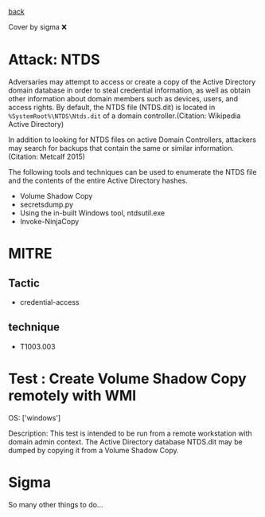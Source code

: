 [back](../index.md)

Cover by sigma :x: 

# Attack: NTDS

 Adversaries may attempt to access or create a copy of the Active Directory domain database in order to steal credential information, as well as obtain other information about domain members such as devices, users, and access rights. By default, the NTDS file (NTDS.dit) is located in <code>%SystemRoot%\NTDS\Ntds.dit</code> of a domain controller.(Citation: Wikipedia Active Directory)

In addition to looking for NTDS files on active Domain Controllers, attackers may search for backups that contain the same or similar information.(Citation: Metcalf 2015)

The following tools and techniques can be used to enumerate the NTDS file and the contents of the entire Active Directory hashes.

* Volume Shadow Copy
* secretsdump.py
* Using the in-built Windows tool, ntdsutil.exe
* Invoke-NinjaCopy


# MITRE
## Tactic
  - credential-access

## technique
  - T1003.003

# Test : Create Volume Shadow Copy remotely with WMI

OS: ['windows']

Description: This test is intended to be run from a remote workstation with domain admin context.
The Active Directory database NTDS.dit may be dumped by copying it from a Volume Shadow Copy.


# Sigma

 So many other things to do...